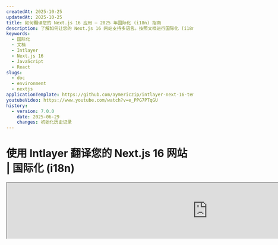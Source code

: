 ```yaml
---
createdAt: 2025-10-25
updatedAt: 2025-10-25
title: 如何翻译您的 Next.js 16 应用 – 2025 年国际化 (i18n) 指南
description: 了解如何让您的 Next.js 16 网站支持多语言。按照文档进行国际化 (i18n) 和翻译。
keywords:
  - 国际化
  - 文档
  - Intlayer
  - Next.js 16
  - JavaScript
  - React
slugs:
  - doc
  - environment
  - nextjs
applicationTemplate: https://github.com/aymericzip/intlayer-next-16-template
youtubeVideo: https://www.youtube.com/watch?v=e_PPG7PTqGU
history:
  - version: 7.0.0
    date: 2025-06-29
    changes: 初始化历史记录
---
```


# 使用 Intlayer 翻译您的 Next.js 16 网站 | 国际化 (i18n)

<iframe title="Next.js 最佳 i18n 解决方案？探索 Intlayer" class="m-auto aspect-[16/9] w-full overflow-hidden rounded-lg border-0" allow="autoplay; gyroscope;" loading="lazy" width="1080" height="auto" src="https://www.youtube.com/embed/e_PPG7PTqGU?autoplay=0&amp;origin=http://intlayer.org&amp;controls=0&amp;rel=1"/>

请查看 GitHub 上的[应用模板](https://github.com/aymericzip/intlayer-next-16-template)。

## 什么是 Intlayer？

**Intlayer** 是一个创新的开源国际化（i18n）库，旨在简化现代 Web 应用中的多语言支持。Intlayer 无缝集成了最新的 **Next.js 16** 框架，包括其强大的 **App Router**。它针对 **Server Components** 进行了优化，以实现高效渲染，并且完全兼容 [**Turbopack**](https://nextjs.org/docs/architecture/turbopack)。

使用 Intlayer，您可以：

- **通过组件级声明式字典轻松管理翻译**。
- **动态本地化元数据、路由和内容**。
- **在客户端和服务器端组件中访问翻译**。
- **确保 TypeScript 支持**，通过自动生成类型，提升自动补全和错误检测能力。
- **享受高级功能**，如动态语言环境检测和切换。

> Intlayer 兼容 Next.js 12、13、14 和 16。如果您使用的是 Next.js Page Router，可以参考此[指南](https://github.com/aymericzip/intlayer/blob/main/docs/docs/zh/intlayer_with_nextjs_page_router.md)。对于使用 App Router 的 Next.js 12、13、14，请参考此[指南](https://github.com/aymericzip/intlayer/blob/main/docs/docs/zh/intlayer_with_nextjs_14.md)。

---

## 在 Next.js 应用中逐步设置 Intlayer 指南

### 第一步：安装依赖

使用 npm 安装必要的包：

```bash packageManager="npm"
npm install intlayer next-intlayer
```

```bash packageManager="pnpm"
pnpm add intlayer next-intlayer
```

```bash packageManager="yarn"
yarn add intlayer next-intlayer
```

- **intlayer**

  核心包，提供用于配置管理、翻译、[内容声明](https://github.com/aymericzip/intlayer/blob/main/docs/docs/zh/dictionary/content_file.md)、转译和[命令行工具](https://github.com/aymericzip/intlayer/blob/main/docs/docs/zh/intlayer_cli.md)的国际化工具。

- **next-intlayer**

集成 Intlayer 与 Next.js 的包。它为 Next.js 国际化提供上下文提供者和钩子。此外，它还包括用于将 Intlayer 集成到 [Webpack](https://webpack.js.org/) 或 [Turbopack](https://nextjs.org/docs/app/api-reference/turbopack) 的 Next.js 插件，以及用于检测用户首选语言环境、管理 Cookie 和处理 URL 重定向的代理。

### 第 2 步：配置您的项目

创建一个配置文件来配置您的应用程序语言：

```typescript fileName="intlayer.config.ts" codeFormat="typescript"
import { Locales, type IntlayerConfig } from "intlayer";

const config: IntlayerConfig = {
  internationalization: {
    locales: [
      Locales.ENGLISH,
      Locales.FRENCH,
      Locales.SPANISH,
      // 你的其他语言
    ],
    defaultLocale: Locales.ENGLISH,
  },
};

export default config;
```

```javascript fileName="intlayer.config.mjs" codeFormat="esm"
import { Locales } from "intlayer";

/** @type {import('intlayer').IntlayerConfig} */
const config = {
  internationalization: {
    locales: [
      Locales.ENGLISH,
      Locales.FRENCH,
      Locales.SPANISH,
      // 你的其他语言
    ],
    defaultLocale: Locales.ENGLISH,
  },
};

export default config;
```

```javascript fileName="intlayer.config.cjs" codeFormat="commonjs"
const { Locales } = require("intlayer");

/** @type {import('intlayer').IntlayerConfig} */
const config = {
  internationalization: {
    locales: [
      Locales.ENGLISH,
      Locales.FRENCH,
      Locales.SPANISH,
      // 你的其他语言环境
    ],
    defaultLocale: Locales.ENGLISH,
  },
};

module.exports = config;
```

> 通过此配置文件，您可以设置本地化 URL、代理重定向、cookie 名称、内容声明的位置和扩展名，禁用控制台中的 Intlayer 日志等。有关可用参数的完整列表，请参阅[配置文档](https://github.com/aymericzip/intlayer/blob/main/docs/docs/zh/configuration.md)。

### 第三步：在 Next.js 配置中集成 Intlayer

配置您的 Next.js 设置以使用 Intlayer：

```typescript fileName="next.config.ts" codeFormat="typescript"
import type { NextConfig } from "next";
import { withIntlayer } from "next-intlayer/server";

const nextConfig: NextConfig = {
  /* 这里是配置选项 */
};

export default withIntlayer(nextConfig);
```

```typescript fileName="next.config.mjs" codeFormat="esm"
import { withIntlayer } from "next-intlayer/server";

/** @type {import('next').NextConfig} */
const nextConfig = {
  /* 这里是配置选项 */
};

export default withIntlayer(nextConfig);
```

```typescript fileName="next.config.cjs" codeFormat="commonjs"
const { withIntlayer } = require("next-intlayer/server");

/** @type {import('next').NextConfig} */
const nextConfig = {
  /* 这里是配置选项 */
};

module.exports = withIntlayer(nextConfig);
```

> `withIntlayer()` 是用于将 Intlayer 集成到 Next.js 的插件。它确保内容声明文件的构建，并在开发模式下进行监控。它在 [Webpack](https://webpack.js.org/) 或 [Turbopack](https://nextjs.org/docs/app/api-reference/turbopack) 环境中定义 Intlayer 环境变量。此外，它还提供别名以优化性能，并确保与服务器组件的兼容性。

> `withIntlayer()` 函数是一个 Promise 函数。它允许在构建开始之前准备 Intlayer 字典。如果你想与其他插件一起使用它，可以使用 await。示例：
>
> ```tsx
> const nextConfig = await withIntlayer(nextConfig);
> const nextConfigWithOtherPlugins = withOtherPlugins(nextConfig);
>
> export default nextConfigWithOtherPlugins;
> ```
>
> 如果你想同步使用它，可以使用 `withIntlayerSync()` 函数。示例：
>
> ```tsx
> const nextConfig = withIntlayerSync(nextConfig);
> const nextConfigWithOtherPlugins = withOtherPlugins(nextConfig);
>
> export default nextConfigWithOtherPlugins;
> ```

### 第4步：定义动态语言环境路由

删除 `RootLayout` 中的所有内容，并替换为以下代码：

```tsx {3} fileName="src/app/layout.tsx" codeFormat="typescript"
import type { PropsWithChildren, FC } from "react";
import "./globals.css";

const RootLayout: FC<PropsWithChildren> = ({ children }) => (
  // 你仍然可以用其他提供者包裹 children，比如 `next-themes`、`react-query`、`framer-motion` 等。
  <>{children}</>
);

export default RootLayout;
```

```jsx {3} fileName="src/app/layout.mjx" codeFormat="esm"
import "./globals.css";

const RootLayout = ({ children }) => (
  // 你仍然可以用其他提供者包裹子组件，比如 `next-themes`、`react-query`、`framer-motion` 等。
  <>{children}</>
);

export default RootLayout;
```

```jsx {1,8} fileName="src/app/layout.csx" codeFormat="commonjs"
require("./globals.css");

const RootLayout = ({ children }) => (
  // 你仍然可以用其他提供者包裹子组件，比如 `next-themes`、`react-query`、`framer-motion` 等。
  <>{children}</>
);

module.exports = {
  default: RootLayout,
  generateStaticParams,
};
```

> 保持 `RootLayout` 组件为空允许设置 `<html>` 标签的 [`lang`](https://developer.mozilla.org/fr/docs/Web/HTML/Global_attributes/lang) 和 [`dir`](https://developer.mozilla.org/fr/docs/Web/HTML/Global_attributes/dir) 属性。

要实现动态路由，通过在 `[locale]` 目录中添加新的布局来提供语言环境路径：

````tsx fileName="src/app/[locale]/layout.tsx" codeFormat="typescript"
import type { NextLayoutIntlayer } from "next-intlayer";
import { Inter } from "next/font/google";
import { getHTMLTextDir } from "intlayer";

const inter = Inter({ subsets: ["latin"] });

const LocaleLayout: NextLayoutIntlayer = async ({ children, params }) => {
  const { locale } = await params;
  return (
> 保持 `RootLayout` 组件为空，允许将 [`lang`](https://developer.mozilla.org/fr/docs/Web/HTML/Global_attributes/lang) 和 [`dir`](https://developer.mozilla.org/fr/docs/Web/HTML/Global_attributes/dir) 属性设置到 `<html>` 标签上。

要实现动态路由，通过在你的 `[locale]` 目录中添加一个新的布局来提供本地化路径：

```tsx fileName="src/app/[locale]/layout.tsx" codeFormat="typescript"
import type { NextLayoutIntlayer } from "next-intlayer";
import { Inter } from "next/font/google";
import { getHTMLTextDir } from "intlayer";

const inter = Inter({ subsets: ["latin"] });

const LocaleLayout: NextLayoutIntlayer = async ({ children, params }) => {
  const { locale } = await params;
  return (
    <html lang={locale} dir={getHTMLTextDir(locale)}>
      <body className={inter.className}>{children}</body>
    </html>
  );
};

export default LocaleLayout;
````

```jsx fileName="src/app/[locale]/layout.mjx" codeFormat="esm"
import { getHTMLTextDir } from "intlayer";

const inter = Inter({ subsets: ["latin"] });

const LocaleLayout = async ({ children, params: { locale } }) => {
  const { locale } = await params;
  return (
    <html lang={locale} dir={getHTMLTextDir(locale)}>
      <body className={inter.className}>{children}</body>
    </html>
  );
};

export default LocaleLayout;
```

```jsx fileName="src/app/[locale]/layout.csx" codeFormat="commonjs"
const { Inter } = require("next/font/google");
const { getHTMLTextDir } = require("intlayer");

const inter = Inter({ subsets: ["latin"] });

const LocaleLayout = async ({ children, params: { locale } }) => {
  const { locale } = await params;
  return (
    <html lang={locale} dir={getHTMLTextDir(locale)}>
      <body className={inter.className}>{children}</body>
    </html>
  );
};

module.exports = LocaleLayout;
```

> `[locale]` 路径段用于定义语言环境。例如：`/en-US/about` 指向 `en-US`，`/fr/about` 指向 `fr`。

const inter = Inter({ subsets: ["latin"] });

const LocaleLayout = async ({ children, params: { locale } }) => {
const { locale } = await params;
return (

<html lang={locale} dir={getHTMLTextDir(locale)}>
<body className={inter.className}>{children}</body>
</html>
);
};

module.exports = LocaleLayout;

````

> `[locale]` 路径段用于定义语言环境。例如：`/en-US/about` 指向 `en-US`，`/fr/about` 指向 `fr`。

> 在此阶段，您将遇到错误：`Error: Missing <html> and <body> tags in the root layout.`。这是预期的，因为 `/app/page.tsx` 文件不再使用，可以删除。取而代之的是，`[locale]` 路径段将激活 `/app/[locale]/page.tsx` 页面。因此，页面将可以通过浏览器中的 `/en`、`/fr`、`/es` 等路径访问。要将默认语言设置为根页面，请参阅第7步中的 `proxy` 配置。

然后，在您的应用布局中实现 `generateStaticParams` 函数。

```tsx {1} fileName="src/app/[locale]/layout.tsx" codeFormat="typescript"
export { generateStaticParams } from "next-intlayer"; // 插入的代码行

const LocaleLayout: NextLayoutIntlayer = async ({ children, params }) => {
  /*... 其余代码 */
};

export default LocaleLayout;
````

```jsx {1} fileName="src/app/[locale]/layout.mjx" codeFormat="esm"
export { generateStaticParams } from "next-intlayer"; // 插入的代码行

const LocaleLayout = async ({ children, params: { locale } }) => {
  /*... 其余代码 */
};

// ... 其余代码
```

```jsx {1,7} fileName="src/app/[locale]/layout.csx" codeFormat="commonjs"
const { generateStaticParams } = require("next-intlayer"); // 插入的代码行

const LocaleLayout = async ({ children, params: { locale } }) => {
  /*... 其余代码 */
};

module.exports = { default: LocaleLayout, generateStaticParams };
```

> `generateStaticParams` 确保您的应用程序为所有语言预构建必要的页面，从而减少运行时计算并提升用户体验。更多详情，请参阅 [Next.js 关于 generateStaticParams 的文档](https://nextjs.org/docs/app/building-your-application/rendering/static-and-dynamic-rendering#generate-static-params)。

> Intlayer 配合 `export const dynamic = 'force-static';` 使用，以确保所有语言的页面均被预构建。

### 第5步：声明您的内容

创建并管理您的内容声明以存储翻译：

```tsx fileName="src/app/[locale]/page.content.ts" contentDeclarationFormat="typescript"
import { t, type Dictionary } from "intlayer";

const pageContent = {
  key: "page",
  content: {
    getStarted: {
      main: t({
        en: "Get started by editing",
        fr: "Commencez par éditer",
        es: "Comience por editar",
      }),
      pageLink: "src/app/page.tsx",
    },
  },
} satisfies Dictionary;

export default pageContent;
```

```javascript fileName="src/app/[locale]/page.content.mjs" contentDeclarationFormat="esm"
import { t } from "intlayer";

/** @type {import('intlayer').Dictionary} */
const pageContent = {
  key: "page",
  content: {
    getStarted: {
      main: t({
        en: "Get started by editing",
        fr: "Commencez par éditer",
        es: "Comience por editar",
      }),
      pageLink: "src/app/page.tsx",
    },
  },
};

export default pageContent;
```

```javascript fileName="src/app/[locale]/page.content.cjs" contentDeclarationFormat="commonjs"
const { t } = require("intlayer");

/** @type {import('intlayer').Dictionary} */
// 页面内容字典定义
const pageContent = {
  key: "page",
  content: {
    getStarted: {
      main: t({
        en: "Get started by editing",
        fr: "Commencez par éditer",
        es: "Comience por editar",
      }),
      pageLink: "src/app/page.tsx",
    },
  },
};

module.exports = pageContent;
```

```json fileName="src/app/[locale]/page.content.json" contentDeclarationFormat="json"
{
  "$schema": "https://intlayer.org/schema.json",
  "key": "page",
  "content": {
    "getStarted": {
      "nodeType": "translation",
      "translation": {
        "en": "Get started by editing",
        "fr": "Commencez par éditer",
        "es": "Comience por editar"
      }
    },
    "pageLink": "src/app/page.tsx"
  }
}
```

> 您的内容声明可以定义在应用程序的任何位置，只要它们被包含在 `contentDir` 目录中（默认是 `./src`）。并且文件扩展名需匹配内容声明文件扩展名（默认是 `.content.{json,ts,tsx,js,jsx,mjs,mjx,cjs,cjx}`）。

> 更多详情，请参考[内容声明文档](https://github.com/aymericzip/intlayer/blob/main/docs/docs/zh/dictionary/content_file.md)。

### 第6步：在代码中使用内容

在整个应用程序中访问您的内容字典：

```tsx fileName="src/app/[locale]/page.tsx" codeFormat="typescript"
import type { FC } from "react";
import { ClientComponentExample } from "@components/ClientComponentExample";
import { ServerComponentExample } from "@components/ServerComponentExample";
import { type NextPageIntlayer, IntlayerClientProvider } from "next-intlayer";
import { IntlayerServerProvider, useIntlayer } from "next-intlayer/server";

const PageContent: FC = () => {
  const content = useIntlayer("page");

  return (
    <>
      <p>{content.getStarted.main}</p> {/* 使用内容字典中的主要介绍文本 */}
      <code>{content.getStarted.pageLink}</code> {/* 显示页面链接内容 */}
    </>
  );
};

const Page: NextPageIntlayer = async ({ params }) => {
  const { locale } = await params;

  return (
    <IntlayerServerProvider locale={locale}>
      <PageContent />
      <ServerComponentExample />

      <IntlayerClientProvider locale={locale}>
        <ClientComponentExample />
      </IntlayerClientProvider>
    </IntlayerServerProvider>
  );
};

export default Page;
```

```jsx fileName="src/app/[locale]/page.mjx" codeFormat="esm"
import { ClientComponentExample } from "@components/ClientComponentExample";
import { ServerComponentExample } from "@components/ServerComponentExample";
import { IntlayerClientProvider } from "next-intlayer";
import { IntlayerServerProvider, useIntlayer } from "next-intlayer/server";

const PageContent = () => {
  const content = useIntlayer("page");

  return (
    <>
      <p>{content.getStarted.main}</p> {/* 获取开始的主要内容 */}
      <code>{content.getStarted.pageLink}</code> {/* 获取开始的页面链接 */}
    </>
  );
};

const Page = async ({ params }) => {
  const { locale } = await params;

  return (
    <IntlayerServerProvider locale={locale}>
      <PageContent />
      <ServerComponentExample />

      <IntlayerClientProvider locale={locale}>
        <ClientComponentExample />
      </IntlayerClientProvider>
    </IntlayerServerProvider>
  );
};

export default Page;
```

```jsx fileName="src/app/[locale]/page.csx" codeFormat="commonjs"
import { ClientComponentExample } from "@components/ClientComponentExample";
import { ServerComponentExample } from "@components/ServerComponentExample";
import { IntlayerClientProvider } from "next-intlayer";
import { IntlayerServerProvider, useIntlayer } from "next-intlayer/server";

const PageContent = () => {
  const content = useIntlayer("page");

  return (
    <>
      <p>{content.getStarted.main}</p>
      <code>{content.getStarted.pageLink}</code>
    </>
  );
};

const Page = async ({ params }) => {
  const { locale } = await params;

  return (
    <IntlayerServerProvider locale={locale}>
      <PageContent />
      <ServerComponentExample />

      <IntlayerClientProvider locale={locale}>
        <ClientComponentExample />
      </IntlayerClientProvider>
    </IntlayerServerProvider>
  );
};
```

- **`IntlayerClientProvider`** 用于为客户端组件提供语言环境。它可以放置在任何父组件中，包括布局组件中。然而，推荐将其放置在布局中，因为 Next.js 会在页面之间共享布局代码，这样更高效。通过在布局中使用 `IntlayerClientProvider`，可以避免每个页面都重新初始化它，从而提升性能并在整个应用中保持一致的本地化上下文。
- **`IntlayerServerProvider`** 用于为服务器端子组件提供语言环境。它不能设置在布局中。

> 布局和页面不能共享公共的服务器上下文，因为服务器上下文系统基于每次请求的数据存储（通过 [React 的缓存](https://react.dev/reference/react/cache) 机制），这导致每个“上下文”会为应用程序的不同部分重新创建。在共享布局中放置提供者会破坏这种隔离，阻止服务器上下文值正确传播到你的服务器组件。

```tsx {4,7} fileName="src/components/ClientComponentExample.tsx" codeFormat="typescript"
"use client";

import type { FC } from "react";
import { useIntlayer } from "next-intlayer";

export const ClientComponentExample: FC = () => {
  const content = useIntlayer("client-component-example"); // 创建相关内容声明

  return (
    <div>
      <h2>{content.title}</h2>
      <p>{content.content}</p>
    </div>
  );
};
```

```jsx {3,6} fileName="src/components/ClientComponentExample.mjx" codeFormat="esm"
"use client";

import { useIntlayer } from "next-intlayer";

const ClientComponentExample = () => {
  const content = useIntlayer("client-component-example"); // 创建相关内容声明

  return (
    <div>
      <h2>{content.title}</h2>
      <p>{content.content}</p>
    </div>
  );
};
```

```jsx {3,6} fileName="src/components/ClientComponentExample.csx" codeFormat="commonjs"
"use client";

const { useIntlayer } = require("next-intlayer");

const ClientComponentExample = () => {
  const content = useIntlayer("client-component-example"); // 创建相关内容声明

  return (
    <div>
      <h2>{content.title}</h2>
      <p>{content.content}</p>
    </div>
  );
};
```

```tsx {2} fileName="src/components/ServerComponentExample.tsx"  codeFormat="typescript"
import type { FC } from "react";
import { useIntlayer } from "next-intlayer/server";

export const ServerComponentExample: FC = () => {
  const content = useIntlayer("server-component-example"); // 创建相关内容声明

  return (
    <div>
      <h2>{content.title}</h2>
      <p>{content.content}</p>
    </div>
  );
};
```

```jsx {1} fileName="src/components/ServerComponentExample.mjx" codeFormat="esm"
import { useIntlayer } from "next-intlayer/server";

const ServerComponentExample = () => {
  const content = useIntlayer("server-component-example"); // 创建相关内容声明

  return (
    <div>
      <h2>{content.title}</h2>
      <p>{content.content}</p>
    </div>
  );
};
```

```jsx {1} fileName="src/components/ServerComponentExample.csx" codeFormat="commonjs"
const { useIntlayer } = require("next-intlayer/server");

const ServerComponentExample = () => {
  const content = useIntlayer("server-component-example"); // 创建相关内容声明

  return (
    <div>
      <h2>{content.title}</h2>
      <p>{content.content}</p>
    </div>
  );
};
```

> 如果您想在字符串属性中使用内容，例如 `alt`、`title`、`href`、`aria-label` 等，必须调用函数的值，如：

> ```jsx
> <img src={content.image.src.value} alt={content.image.value} />
> ```

> 要了解有关 `useIntlayer` 钩子的更多信息，请参阅[文档](https://github.com/aymericzip/intlayer/blob/main/docs/docs/zh/packages/next-intlayer/useIntlayer.md)。

### （可选）步骤 7：配置用于语言环境检测的代理

设置代理以检测用户的首选语言环境：

```typescript fileName="src/proxy.ts" codeFormat="typescript"
export { intlayerProxy as proxy } from "next-intlayer/proxy";

export const config = {
  matcher:
    "/((?!api|static|assets|robots|sitemap|sw|service-worker|manifest|.*\\..*|_next).*)",
};
```

```javascript fileName="src/proxy.mjs" codeFormat="esm"
export { intlayerProxy as proxy } from "next-intlayer/proxy";

export const config = {
  matcher:
    "/((?!api|static|assets|robots|sitemap|sw|service-worker|manifest|.*\\..*|_next).*)",
};
```

```javascript fileName="src/proxy.cjs" codeFormat="commonjs"
const { intlayerProxy } = require("next-intlayer/proxy");

const config = {
  matcher:
    "/((?!api|static|assets|robots|sitemap|sw|service-worker|manifest|.*\\..*|_next).*)",
};

module.exports = { proxy: intlayerProxy, config };
```

> `intlayerProxy` 用于检测用户的首选语言环境，并根据[配置](https://github.com/aymericzip/intlayer/blob/main/docs/docs/zh/configuration.md)将用户重定向到相应的 URL。此外，它还支持将用户的首选语言环境保存在 cookie 中。

> 如果您需要将多个代理串联使用（例如，将 `intlayerProxy` 与身份验证或自定义代理一起使用），Intlayer 现在提供了一个名为 `multipleProxies` 的辅助工具。

```ts
import { multipleProxies, intlayerProxy } from "next-intlayer/proxy";
import { customProxy } from "@utils/customProxy";

export const proxy = multipleProxies([intlayerProxy, customProxy]);
```

### （可选）步骤 8：元数据的国际化

如果您想要对元数据进行国际化，比如页面标题，可以使用 Next.js 提供的 `generateMetadata` 函数。在其中，您可以通过 `getIntlayer` 函数获取内容来翻译您的元数据。

```typescript fileName="src/app/[locale]/metadata.content.ts" contentDeclarationFormat="typescript"
import { type Dictionary, t } from "intlayer";
import { Metadata } from "next";

const metadataContent = {
  key: "page-metadata",
  content: {
    title: t({
      en: "Create Next App",
      fr: "Créer une application Next.js",
      es: "Crear una aplicación Next.js",
    }),
    description: t({
      zh: "由 create next app 生成",
      en: "Generated by create next app",
      fr: "Généré par create next app",
      es: "Generado por create next app",
    }),
  },
} satisfies Dictionary<Metadata>;

export default metadataContent;
```

```javascript fileName="src/app/[locale]/metadata.content.mjs" contentDeclarationFormat="esm"
import { t } from "intlayer";

/** @type {import('intlayer').Dictionary<import('next').Metadata>} */
const metadataContent = {
  key: "page-metadata",
  content: {
    title: t({
      zh: "创建 Next 应用",
      en: "Create Next App",
      fr: "Créer une application Next.js",
      es: "Crear una aplicación Next.js",
    }),
    description: t({
      zh: "由 create next app 生成",
      en: "Generated by create next app",
      fr: "Généré par create next app",
      es: "Generado por create next app",
    }),
  },
};

export default metadataContent;
```

```javascript fileName="src/app/[locale]/metadata.content.cjs" contentDeclarationFormat="commonjs"
const { t } = require("intlayer");

/** @type {import('intlayer').Dictionary<import('next').Metadata>} */
const metadataContent = {
  key: "page-metadata",
  content: {
    title: t({
      en: "Create Next App",
      fr: "Créer une application Next.js",
      es: "Crear una aplicación Next.js",
    }),
    description: t({
      en: "Generated by create next app",
      fr: "Généré par create next app",
      es: "Generado por create next app",
    }),
  },
};

module.exports = metadataContent;
```

```json fileName="src/app/[locale]/metadata.content.json" contentDeclarationFormat="json"
{
  "key": "page-metadata",
  "content": {
    "title": {
      "nodeType": "translation",
      "translation": {
          "en": "Preact logo",
          "fr": "Logo Preact",
          "es": "Logo Preact",
          "zh": "Preact 标志"
      },
    },
    "description": {
      "nodeType": "translation",
      "translation": {
        "en": "Generated by create next app",
        "fr": "Généré par create next app",
        "es": "Generado por create next app",
        "zh": "由 create next app 生成"
      },
    },
  },
};
```

````typescript fileName="src/app/[locale]/layout.tsx or src/app/[locale]/page.tsx" codeFormat="typescript"
import { getIntlayer, getMultilingualUrls } from "intlayer";
import type { Metadata } from "next";
import type { LocalPromiseParams } from "next-intlayer";

export const generateMetadata = async ({
  params,
}: LocalPromiseParams): Promise<Metadata> => {
  const { locale } = await params;

  const metadata = getIntlayer("page-metadata", locale);

  /**
   * 生成一个包含每个语言环境所有 URL 的对象。
   *
   * 示例：
   * ```ts
   *  getMultilingualUrls('/about');
   *
   *  // 返回
   *  // {
   *  //   en: '/about',
   *  //   fr: '/fr/about',
   *  //   es: '/es/about',
   *  // }
   * ```
   */
  const multilingualUrls = getMultilingualUrls("/");

  return {
    ...metadata,
    alternates: {
      canonical: multilingualUrls[locale as keyof typeof multilingualUrls],
      languages: { ...multilingualUrls, "x-default": "/" },
    },
    openGraph: {
      url: multilingualUrls[locale as keyof typeof multilingualUrls],
    },
  };
};

// ... 其余代码
````

````javascript fileName="src/app/[locale]/layout.mjs or src/app/[locale]/page.mjs" codeFormat="esm"
import { getIntlayer, getMultilingualUrls } from "intlayer";

export const generateMetadata = async ({ params }) => {
  const { locale } = await params;

  const metadata = getIntlayer("page-metadata", locale);

  /**
   * 生成一个包含每个语言环境对应 URL 的对象。
   *
   * 示例：
   * ```ts
   *  getMultilingualUrls('/about');
   *
   *  // 返回
   *  // {
   *  //   en: '/about',
   *  //   fr: '/fr/about',
   *  //   es: '/es/about'
   *  // }
   * ```
   */
  const multilingualUrls = getMultilingualUrls("/");

  return {
    ...metadata,
    alternates: {
      canonical: multilingualUrls[locale],
      languages: { ...multilingualUrls, "x-default": "/" },
    },
    openGraph: {
      url: multilingualUrls[locale],
    },
  };
};

// ... 代码的其余部分
````

````javascript fileName="src/app/[locale]/layout.cjs or src/app/[locale]/page.cjs" codeFormat="commonjs"
const { getIntlayer, getMultilingualUrls } = require("intlayer");

const generateMetadata = async ({ params }) => {
  const { locale } = await params;

  const metadata = getIntlayer("page-metadata", locale);

  /**
   * 生成一个包含每个语言环境所有 URL 的对象。
   *
   * 示例：
   * ```ts
   *  getMultilingualUrls('/about');
   *
   *  // 返回
   *  // {
   *  //   en: '/about',
   *  //   fr: '/fr/about',
   *  //   es: '/es/about'
   *  // }
   * ```
   */
  const multilingualUrls = getMultilingualUrls("/");

  return {
    ...metadata,
    alternates: {
      canonical: multilingualUrls[locale],
      languages: { ...multilingualUrls, "x-default": "/" },
    },
    openGraph: {
      url: multilingualUrls[locale],
    },
  };
};

module.exports = { generateMetadata };

// ... 其余代码
````

> 注意，从 `next-intlayer` 导入的 `getIntlayer` 函数会将您的内容包装在一个 `IntlayerNode` 中，从而允许与可视化编辑器集成。相比之下，从 `intlayer` 导入的 `getIntlayer` 函数则直接返回您的内容，不带额外属性。

或者，您可以使用 `getTranslation` 函数来声明您的元数据。然而，建议使用内容声明文件，以便在某个阶段自动翻译您的元数据并将内容外部化。

```typescript fileName="src/app/[locale]/layout.tsx or src/app/[locale]/page.tsx" codeFormat="typescript"
import {
  type IConfigLocales,
  getTranslation,
  getMultilingualUrls,
} from "intlayer";
import type { Metadata } from "next";
import type { LocalPromiseParams } from "next-intlayer";

export const generateMetadata = async ({
  params,
}: LocalPromiseParams): Promise<Metadata> => {
  const { locale } = await params;
  const t = <T>(content: IConfigLocales<T>) => getTranslation(content, locale);

  return {
    title: t<string>({
      en: "My title",
      fr: "Mon titre",
      es: "Mi título",
    }),
    description: t({
      en: "我的描述",
      fr: "Ma description",
      es: "Mi descripción",
    }),
  };
};

// ... 代码的其余部分
```

```javascript fileName="src/app/[locale]/layout.mjs or src/app/[locale]/page.mjs" codeFormat="esm"
import { getTranslation, getMultilingualUrls } from "intlayer";

export const generateMetadata = async ({ params }) => {
  const { locale } = await params;
  const t = (content) => getTranslation(content, locale);

  return {
    title: t({
      en: "我的标题",
      fr: "Mon titre",
      es: "Mi título",
    }),
    description: t({
      en: "我的描述",
      fr: "Ma description",
      es: "Mi descripción",
    }),
  };
};

// ... 代码的其余部分
```

```javascript fileName="src/app/[locale]/layout.cjs or src/app/[locale]/page.cjs" codeFormat="commonjs"
const { getTranslation, getMultilingualUrls } = require("intlayer");

const generateMetadata = async ({ params }) => {
  const { locale } = await params;

  const t = (content) => getTranslation(content, locale);

  return {
    title: t({
      en: "My title",
      fr: "Mon titre",
      es: "Mi título",
    }),
    description: t({
      en: "My description",
      fr: "Ma description",
      es: "Mi descripción",
    }),
  };
};

module.exports = { generateMetadata };

// ... 代码的其余部分
```

> 了解有关元数据优化的更多信息，请参阅 [Next.js 官方文档](https://nextjs.org/docs/app/building-your-application/optimizing/metadata)。

### （可选）步骤 9：国际化您的 sitemap.xml 和 robots.txt

要实现 `sitemap.xml` 和 `robots.txt` 的国际化，您可以使用 Intlayer 提供的 `getMultilingualUrls` 函数。该函数允许您为站点地图生成多语言 URL。

```tsx fileName="src/app/sitemap.ts" codeFormat="typescript"
import { getMultilingualUrls } from "intlayer";
import type { MetadataRoute } from "next";

const sitemap = (): MetadataRoute.Sitemap => [
  {
    url: "https://example.com",
    alternates: {
      languages: { ...getMultilingualUrls("https://example.com") },
    },
  },
  {
    url: "https://example.com/login",
    alternates: {
      languages: { ...getMultilingualUrls("https://example.com/login") },
    },
  },
  {
    url: "https://example.com/register",
    alternates: {
      languages: { ...getMultilingualUrls("https://example.com/register") },
    },
  },
];

export default sitemap;
```

```jsx fileName="src/app/sitemap.mjx" codeFormat="esm"
import { getMultilingualUrls } from "intlayer";

const sitemap = () => [
  {
    url: "https://example.com",
    alternates: {
      languages: { ...getMultilingualUrls("https://example.com") },
    },
  },
  {
    url: "https://example.com/login",
    alternates: {
      languages: { ...getMultilingualUrls("https://example.com/login") },
    },
  },
  {
    url: "https://example.com/register",
    alternates: {
      languages: { ...getMultilingualUrls("https://example.com/register") },
    },
  },
];

export default sitemap;
```

```jsx fileName="src/app/sitemap.csx" codeFormat="commonjs"
const { getMultilingualUrls } = require("intlayer");

const sitemap = () => [
  {
    url: "https://example.com",
    alternates: {
      languages: { ...getMultilingualUrls("https://example.com") },
    },
  },
  {
    url: "https://example.com/login",
    alternates: {
      languages: { ...getMultilingualUrls("https://example.com/login") },
    },
  },
  {
    url: "https://example.com/register",
    alternates: {
      languages: { ...getMultilingualUrls("https://example.com/register") },
    },
  },
];

module.exports = sitemap;
```

```tsx fileName="src/app/robots.ts" codeFormat="typescript"
import type { MetadataRoute } from "next";
import { getMultilingualUrls } from "intlayer";

tsx fileName="src/app/robots.ts" codeFormat="typescript"
import type { MetadataRoute } from "next";
import { getMultilingualUrls } from "intlayer";

// 获取所有多语言版本的 URL
const getAllMultilingualUrls = (urls: string[]) =>
  urls.flatMap((url) => Object.values(getMultilingualUrls(url)) as string[]);

const robots = (): MetadataRoute.Robots => ({
  rules: {
    userAgent: "*", // 适用于所有用户代理
    allow: ["/"], // 允许访问根路径
    disallow: getAllMultilingualUrls(["/login", "/register"]), // 禁止访问登录和注册页面的所有语言版本
  },
  host: "https://example.com",
  sitemap: `https://example.com/sitemap.xml`,
});

export default robots;
```

```jsx fileName="src/app/robots.mjx" codeFormat="esm"
import { getMultilingualUrls } from "intlayer";

// 获取所有多语言版本的 URL
const getAllMultilingualUrls = (urls) =>
  urls.flatMap((url) => Object.values(getMultilingualUrls(url)));

const robots = () => ({
  rules: {
    userAgent: "*", // 适用于所有用户代理
    allow: ["/"], // 允许访问根路径
    disallow: getAllMultilingualUrls(["/login", "/register"]), // 禁止访问登录和注册页面的所有语言版本
  },
  host: "https://example.com",
  sitemap: `https://example.com/sitemap.xml`,
});

export default robots;
```

```jsx fileName="src/app/robots.csx" codeFormat="commonjs"
const { getMultilingualUrls } = require("intlayer");

const getAllMultilingualUrls = (urls) =>
  urls.flatMap((url) => Object.values(getMultilingualUrls(url)));

const robots = () => ({
  rules: {
    userAgent: "*",
    allow: ["/"],
    disallow: getAllMultilingualUrls(["/login", "/register"]),
  },
  host: "https://example.com",
  sitemap: `https://example.com/sitemap.xml`,
});

module.exports = robots;
```

> 了解有关站点地图优化的更多信息，请参阅[官方 Next.js 文档](https://nextjs.org/docs/app/api-reference/file-conventions/metadata/sitemap)。了解有关 robots.txt 优化的更多信息，请参阅[官方 Next.js 文档](https://nextjs.org/docs/app/api-reference/file-conventions/metadata/robots)。

### （可选）步骤 10：更改内容语言

在 Next.js 中更改内容语言，推荐的方式是使用 `Link` 组件将用户重定向到相应的本地化页面。`Link` 组件支持页面预加载，有助于避免完整页面重新加载。

```tsx fileName="src/components/LocaleSwitcher.tsx" codeFormat="typescript"
"use client";

import type { FC } from "react";
import {
  Locales,
  getHTMLTextDir,
  getLocaleName,
  getLocalizedUrl,
} from "intlayer";
import { useLocale } from "next-intlayer";
import Link from "next/link";

export const LocaleSwitcher: FC = () => {
  const { locale, pathWithoutLocale, availableLocales, setLocale } =
    useLocale();

  return (
    <div>
      <button popoverTarget="localePopover">{getLocaleName(locale)}</button>
      <div id="localePopover" popover="auto">
        {availableLocales.map((localeItem) => (
          <Link
            href={getLocalizedUrl(pathWithoutLocale, localeItem)}
            key={localeItem}
            aria-current={locale === localeItem ? "page" : undefined}
            onClick={() => setLocale(localeItem)}
            replace // 将确保“后退”浏览器按钮会重定向到前一个页面
          >
            <span>
              {/* 语言环境 - 例如 FR */}
              {localeItem}
            </span>
            <span>
              {/* 该语言环境中的语言名称 - 例如 Français */}
              {getLocaleName(localeItem, locale)}
            </span>
            <span dir={getHTMLTextDir(localeItem)} lang={localeItem}>
              {/* 当前语言环境中的语言名称 - 例如当当前语言环境设置为 Locales.SPANISH 时显示 Francés */}
              {getLocaleName(localeItem)}
            </span>
            <span dir="ltr" lang={Locales.ENGLISH}>
              {/* 英文中的语言名称 - 例如 French */}
              {getLocaleName(localeItem, Locales.ENGLISH)}
            </span>
          </Link>
        ))}
      </div>
    </div>
  );
};
```

```jsx fileName="src/components/LocaleSwitcher.msx" codeFormat="esm"
"use client";

import {
  Locales,
  getHTMLTextDir,
  getLocaleName,
  getLocalizedUrl,
} from "intlayer";
import { useLocale } from "next-intlayer";
import Link from "next/link";

export const LocaleSwitcher = () => {
  const { locale, pathWithoutLocale, availableLocales, setLocale } =
    useLocale();

  return (
    <div>
      <button popoverTarget="localePopover">{getLocaleName(locale)}</button>
      <div id="localePopover" popover="auto">
        {availableLocales.map((localeItem) => (
          <Link
            href={getLocalizedUrl(pathWithoutLocale, localeItem)}
            key={localeItem}
            aria-current={locale === localeItem ? "page" : undefined}
            onClick={() => setLocale(localeItem)}
            replace // 将确保浏览器的“后退”按钮会重定向到前一个页面
          >
            <span>
              {/* 语言区域 - 例如 FR */}
              {localeItem}
            </span>
            <span>
              {/* 语言在其自身的语言区域中 - 例如 Français */}
              {getLocaleName(localeItem, locale)}
            </span>
            <span dir={getHTMLTextDir(localeItem)} lang={localeItem}>
              {/* 语言在当前语言区域中 - 例如当前语言区域设置为 Locales.SPANISH 时显示 Francés */}
              {getLocaleName(localeItem)}
            </span>
            <span dir="ltr" lang={Locales.ENGLISH}>
              {/* 英语中的语言 - 例如 French */}
              {getLocaleName(localeItem, Locales.ENGLISH)}
            </span>
          </Link>
        ))}
      </div>
    </div>
  );
};
```

```jsx fileName="src/components/LocaleSwitcher.csx" codeFormat="commonjs"
"use client";

const {
  Locales,
  getHTMLTextDir,
  getLocaleName,
  getLocalizedUrl,
} = require("intlayer");
const { useLocale } = require("next-intlayer");
const Link = require("next/link");

export const LocaleSwitcher = () => {
  const { locale, pathWithoutLocale, availableLocales, setLocale } =
    useLocale();

  return (
    <div>
      <button popoverTarget="localePopover">{getLocaleName(locale)}</button>
      <div id="localePopover" popover="auto">
        {availableLocales.map((localeItem) => (
          <Link
            href={getLocalizedUrl(pathWithoutLocale, localeItem)}
            key={localeItem}
            aria-current={locale === localeItem ? "page" : undefined}
            onClick={() => setLocale(localeItem)}
            replace // 将确保“后退”浏览器按钮会重定向到前一个页面
          >
            <span>
              {/* 语言环境 - 例如 FR */}
              {localeItem}
            </span>
            <span>
              {/* 语言以其自身的语言环境显示 - 例如 Français */}
              {getLocaleName(localeItem, locale)}
            </span>
            <span dir={getHTMLTextDir(localeItem)} lang={localeItem}>
              {/* 语言以当前语言环境显示 - 例如当前语言环境设置为 Locales.SPANISH 时显示 Francés */}
              {getLocaleName(localeItem)}
            </span>
            <span dir="ltr" lang={Locales.ENGLISH}>
              {/* 语言的英文名称 - 例如 French */}
              {getLocaleName(localeItem, Locales.ENGLISH)}
            </span>
          </Link>
        ))}
      </div>
    </div>
  );
};
```

> 另一种方法是使用 `useLocale` 钩子提供的 `setLocale` 函数。该函数不支持页面预取。更多详情请参阅 [`useLocale` 钩子文档](https://github.com/aymericzip/intlayer/blob/main/docs/docs/zh/packages/next-intlayer/useLocale.md)。

> 你也可以在 `onLocaleChange` 选项中设置一个函数，以在语言环境变化时触发自定义函数。

```tsx fileName="src/components/LocaleSwitcher.tsx"
"use client";

import { useRouter } from "next/navigation";
import { useLocale } from "next-intlayer";
import { getLocalizedUrl } from "intlayer";

// ... 其余代码

const router = useRouter();
const { setLocale } = useLocale({
  onLocaleChange: (locale) => {
    router.push(getLocalizedUrl(pathWithoutLocale, locale));
  },
});

return <button onClick={() => setLocale(Locales.FRENCH)}>切换到法语</button>;
```

> 文档参考：
>
> - [`useLocale` 钩子](https://github.com/aymericzip/intlayer/blob/main/docs/docs/zh/packages/next-intlayer/useLocale.md)
> - [`getLocaleName` 钩子](https://github.com/aymericzip/intlayer/blob/main/docs/docs/zh/packages/intlayer/getLocaleName.md)
> - [`getLocalizedUrl` 钩子](https://github.com/aymericzip/intlayer/blob/main/docs/docs/zh/packages/intlayer/getLocalizedUrl.md)
> - [`getHTMLTextDir` 钩子](https://github.com/aymericzip/intlayer/blob/main/docs/docs/zh/packages/intlayer/getHTMLTextDir.md)
> - [`hrefLang` 属性](https://developers.google.com/search/docs/specialty/international/localized-versions?hl=fr)
> - [`lang` 属性](https://developer.mozilla.org/zh-CN/docs/Web/HTML/Global_attributes/lang)
> - [`dir` 属性](https://developer.mozilla.org/zh-CN/docs/Web/HTML/Global_attributes/dir)
> - [`aria-current` 属性](https://developer.mozilla.org/zh-CN/docs/Web/Accessibility/ARIA/Attributes/aria-current)

### （可选）步骤 11：创建本地化链接组件

为了确保您的应用程序导航遵循当前的语言环境，您可以创建一个自定义的 `Link` 组件。该组件会自动在内部 URL 前添加当前语言的前缀。例如，当讲法语的用户点击“关于”页面的链接时，他们会被重定向到 `/fr/about`，而不是 `/about`。

这种行为有几个好处：

- **SEO 和用户体验**：本地化的 URL 有助于搜索引擎正确索引特定语言的页面，并为用户提供其偏好的语言内容。
- **一致性**：通过在整个应用程序中使用本地化链接，您可以确保导航始终保持在当前语言环境内，防止意外的语言切换。
- **可维护性**：将本地化逻辑集中在单个组件中简化了 URL 的管理，使您的代码库更易于维护和扩展，随着应用程序的增长。

下面是一个使用 TypeScript 实现的本地化 `Link` 组件示例：

```tsx fileName="src/components/Link.tsx" codeFormat="typescript"
"use client";

import { getLocalizedUrl } from "intlayer";
import NextLink, { type LinkProps as NextLinkProps } from "next/link";
import { useLocale } from "next-intlayer";
import type { PropsWithChildren, FC } from "react";

/**
 * 工具函数，用于检查给定的 URL 是否为外部链接。
 * 如果 URL 以 http:// 或 https:// 开头，则视为外部链接。
 */
export const checkIsExternalLink = (href?: string): boolean =>
  /^https?:\/\//.test(href ?? "");

/**
 * 一个自定义的 Link 组件，根据当前语言环境调整 href 属性。
 * 对于内部链接，使用 `getLocalizedUrl` 在 URL 前加上语言前缀（例如 /fr/about）。
 * 这样可以确保导航保持在相同的语言环境上下文中。
 */
export const Link: FC<PropsWithChildren<NextLinkProps>> = ({
  href,
  children,
  ...props
}) => {
  const { locale } = useLocale();
  const isExternalLink = checkIsExternalLink(href.toString());

  // 如果链接是内部链接且 href 有效，则获取本地化的 URL。
  const hrefI18n: NextLinkProps["href"] =
    href && !isExternalLink ? getLocalizedUrl(href.toString(), locale) : href;

  return (
    <NextLink href={hrefI18n} {...props}>
      {children}
    </NextLink>
  );
};
```

```jsx fileName="src/components/Link.mjx" codeFormat="esm"
"use client";

import { getLocalizedUrl } from "intlayer";
import NextLink from "next/link";
import { useLocale } from "next-intlayer";

/**
 * 工具函数，用于检查给定的 URL 是否为外部链接。
 * 如果 URL 以 http:// 或 https:// 开头，则被视为外部链接。
 */
export const checkIsExternalLink = (href) => /^https?:\/\//.test(href ?? "");

/**
 * 一个自定义的 Link 组件，根据当前语言环境调整 href 属性。
 * 对于内部链接，它使用 `getLocalizedUrl` 在 URL 前加上语言前缀（例如 /fr/about）。
 * 这确保导航保持在相同的语言环境上下文中。
 */
export const Link = ({ href, children, ...props }) => {
  const { locale } = useLocale();
  const isExternalLink = checkIsExternalLink(href.toString());

  // 如果链接是内部链接且提供了有效的 href，则获取本地化的 URL。
  const hrefI18n =
    href && !isExternalLink ? getLocalizedUrl(href.toString(), locale) : href;

  return (
    <NextLink href={hrefI18n} {...props}>
      {children}
    </NextLink>
  );
};
```

```jsx fileName="src/components/Link.csx" codeFormat="commonjs"
"use client";

const { getLocalizedUrl } = require("intlayer");
const NextLink = require("next/link");
const { useLocale } = require("next-intlayer");

/**
 * 工具函数，用于检查给定的 URL 是否为外部链接。
 * 如果 URL 以 http:// 或 https:// 开头，则视为外部链接。
 */
const checkIsExternalLink = (href) => /^https?:\/\//.test(href ?? "");

/**
 * 一个自定义的 Link 组件，根据当前语言环境动态调整 href 属性。
 * 对于内部链接，它使用 `getLocalizedUrl` 在 URL 前添加语言前缀（例如 /fr/about）。
 * 这样可以确保导航保持在相同的语言环境上下文中。
 */
const Link = ({ href, children, ...props }) => {
  const { locale } = useLocale();
  const isExternalLink = checkIsExternalLink(href.toString());

  // 如果链接是内部链接且 href 有效，则获取本地化的 URL。
  const hrefI18n =
    href && !isExternalLink ? getLocalizedUrl(href.toString(), locale) : href;

  return (
    <NextLink href={hrefI18n} {...props}>
      {children}
    </NextLink>
  );
};
```

#### 工作原理

- **检测外部链接**：  
  辅助函数 `checkIsExternalLink` 用于判断一个 URL 是否为外部链接。外部链接保持不变，因为它们不需要本地化。

- **获取当前语言环境**：  
  `useLocale` 钩子提供当前的语言环境（例如，法语为 `fr`）。

- **本地化 URL**：  
  对于内部链接（即非外部链接），使用 `getLocalizedUrl` 自动在 URL 前添加当前语言环境前缀。这意味着如果用户使用的是法语，传入的 `/about` 会被转换为 `/fr/about`。

- **返回链接**：  
  组件返回带有本地化 URL 的 `<a>` 元素，确保导航与当前语言环境保持一致。

通过在您的应用程序中集成此 `Link` 组件，您可以保持一致且具语言感知的用户体验，同时还可提升 SEO 和可用性。

### （可选）步骤 12：在服务器操作中获取当前语言环境

如果您需要在服务器操作中获取活动语言环境（例如，用于本地化电子邮件或执行语言感知逻辑），请从 `next-intlayer/server` 调用 `getLocale`：

```tsx fileName="src/app/actions/getLocale.ts" codeFormat="typescript"
"use server";

import { getLocale } from "next-intlayer/server";

export const myServerAction = async () => {
  const locale = await getLocale();

  // 使用该语言环境执行某些操作
};
```

> `getLocale` 函数遵循级联策略来确定用户的语言环境：
>
> 1. 首先，它会检查请求头中是否有代理可能设置的语言环境值
> 2. 如果请求头中没有找到语言环境，则查找存储在 Cookie 中的语言环境
> 3. 如果没有找到 Cookie，则尝试从用户的浏览器设置中检测其首选语言
> 4. 最后，作为最后手段，它会回退到应用程序配置的默认语言环境
>
> 这确保了根据可用的上下文选择最合适的语言环境。

### （可选）步骤 13：优化你的包大小

使用 `next-intlayer` 时，字典默认会包含在每个页面的打包文件中。为了优化打包体积，Intlayer 提供了一个可选的 SWC 插件，该插件通过宏智能地替换 `useIntlayer` 调用。这确保字典只包含在实际使用它们的页面的打包文件中。

要启用此优化，请安装 `@intlayer/swc` 包。安装完成后，`next-intlayer` 会自动检测并使用该插件：

```bash packageManager="npm"
npm install @intlayer/swc --save-dev
```

```bash packageManager="pnpm"
pnpm add @intlayer/swc --save-dev
```

```bash packageManager="yarn"
yarn add @intlayer/swc --save-dev
```

> 注意：此优化仅适用于 Next.js 13 及以上版本。

> 注意：此包默认未安装，因为 SWC 插件在 Next.js 中仍处于实验阶段，未来可能会有所变化。

### 在 Turbopack 上监视字典更改

当使用 Turbopack 作为开发服务器并通过 `next dev` 命令启动时，默认情况下不会自动检测字典的更改。

此限制的原因是 Turbopack 无法并行运行 webpack 插件来监视内容文件的更改。为了解决此问题，您需要使用 `intlayer watch` 命令，同时运行开发服务器和 Intlayer 构建监视器。

```json5 fileName="package.json"
{
  // ... 您现有的 package.json 配置
  "scripts": {
    // ... 您现有的脚本配置
    "dev": "intlayer watch --with 'next dev'",
  },
}
```

> 如果您使用的是 next-intlayer@<=6.x.x，您需要保留 `--turbopack` 标志，以使 Next.js 16 应用程序能够正确地与 Turbopack 一起工作。我们建议使用 next-intlayer@>=7.x.x 以避免此限制。

### 配置 TypeScript

Intlayer 使用模块增强来利用 TypeScript 的优势，使您的代码库更强大。

![自动补全](https://github.com/aymericzip/intlayer/blob/main/docs/assets/autocompletion.png?raw=true)

![翻译错误](https://github.com/aymericzip/intlayer/blob/main/docs/assets/translation_error.png?raw=true)

确保您的 TypeScript 配置包含自动生成的类型。

```json5 fileName="tsconfig.json"
{
  // ... 您现有的 TypeScript 配置
  "include": [
    // ... 您现有的 TypeScript 配置
    ".intlayer/**/*.ts", // 包含自动生成的类型
  ],
}
```

### Git 配置

建议忽略 Intlayer 生成的文件，这样可以避免将它们提交到你的 Git 仓库中。

为此，你可以在 `.gitignore` 文件中添加以下内容：

```plaintext fileName=".gitignore"
# 忽略 Intlayer 生成的文件
.intlayer
```

### VS Code 扩展

为了提升你使用 Intlayer 的开发体验，你可以安装官方的 **Intlayer VS Code 扩展**。

[从 VS Code 市场安装](https://marketplace.visualstudio.com/items?itemName=intlayer.intlayer-vs-code-extension)

该扩展提供：

- 翻译键的 **自动补全**。
- 缺失翻译的 **实时错误检测**。
- **已翻译内容的内联预览**。
- **快速操作**，轻松创建和更新翻译。

有关如何使用该扩展的更多详细信息，请参阅[Intlayer VS Code 扩展文档](https://intlayer.org/doc/vs-code-extension)。

### 深入了解

要进一步使用，您可以实现[可视化编辑器](https://github.com/aymericzip/intlayer/blob/main/docs/docs/zh/intlayer_visual_editor.md)或使用[内容管理系统（CMS）](https://github.com/aymericzip/intlayer/blob/main/docs/docs/zh/intlayer_CMS.md)将内容外部化。
